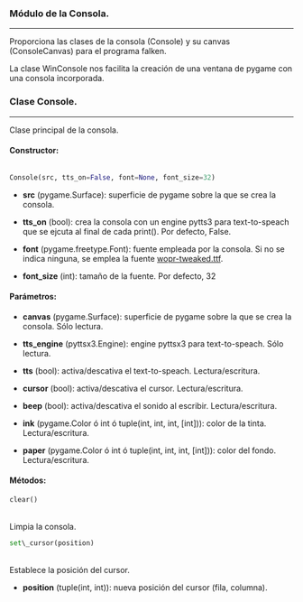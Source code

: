 
### Módulo de la Consola.
---

Proporciona las clases de la consola (Console) y su canvas (ConsoleCanvas) para el programa falken.

La clase WinConsole nos facilita la creación de una ventana de pygame con una
consola incorporada.

### Clase Console.
---

Clase principal de la consola.

#### Constructor:

```python

Console(src, tts_on=False, font=None, font_size=32)
```

- **src** (pygame.Surface): superficie de pygame sobre la que se crea la consola.

- **tts_on** (bool): crea la consola con un engine pytts3 para text-to-speach que
        se ejcuta al final de cada print(). Por defecto, False.

- **font** (pygame.freetype.Font): fuente empleada por la consola. Si no se indica
        ninguna, se emplea la fuente [wopr-tweaked.ttf](https://fontstruct.com/fontstructions/show/1854233/wopr-terminal-1).

- **font_size** (int): tamaño de la fuente. Por defecto, 32


#### Parámetros:

- **canvas** (pygame.Surface): superficie de pygame sobre la que se crea la consola. Sólo lectura.

- **tts\_engine** (pyttsx3.Engine): engine pyttsx3 para text-to-speach. Sólo
  lectura.

- **tts** (bool): activa/descativa el text-to-speach. Lectura/escritura.

- **cursor** (bool): activa/descativa el cursor. Lectura/escritura.

- **beep** (bool): activa/descativa el sonido al escribir. Lectura/escritura.

- **ink** (pygame.Color ó int ó tuple(int, int, int, [int])): color de la tinta. Lectura/escritura.

- **paper** (pygame.Color ó int ó tuple(int, int, int, [int])): color del fondo. Lectura/escritura.


#### Métodos:

```python
clear() 
```
<br>Limpia la consola.  


```python
set\_cursor(position) 
```
<br>Establece la posición del cursor.

- **position** (tuple(int, int)): nueva posición del cursor (fila, columna).




